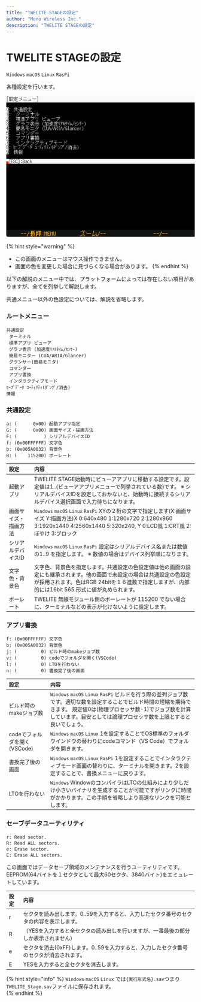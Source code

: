```yaml
---
title: "TWELITE STAGEの設定"
author: "Mono Wireless Inc."
description: "TWELITE STAGEの設定"
---
```

# TWELITE STAGEの設定

`Windows` `macOS` `Linux` `RasPi`

各種設定を行います。

![設定画面](../../../.gitbook/assets/img_settings.png)

{% hint style="warning" %}
* この画面のメニューはマウス操作できません。
* 画面の色を変更した場合に見づらくなる場合があります。
{% endhint %}


以下の解説のメニュー中では、プラットフォームによっては存在しない項目がありますが、全てを列挙して解説します。

共通メニュー以外の色設定については、解説を省略します。

### ルートメニュー

```text
共通設定
 ターミナル
 標準アプリ ビューア
 グラフ表示 (加速度ﾘｱﾙﾀｲﾑ/ｾﾝｻｰ)
 簡易モニター (CUA/ARIA/Glancer)
 グランサー(簡易モニタ)
 コマンダー
 アプリ書換
 インタラクティブモード
ｾｰﾌﾞﾃﾞｰﾀ ﾕｰﾃｨﾘﾃｨ(ﾀﾞﾝﾌﾟ/消去)
情報
```


### 共通設定

```text
a: (      0x00) 起動アプリ指定
G: (      0x00) 画面サイズ・描画方法
F: (          ) シリアルデバイスID
f: (0x00FFFFFF) 文字色
b: (0x005A0032) 背景色
B: (    115200) ボーレート
```

| 設定                     | 内容                                                         |
| :----------------------- | :----------------------------------------------------------- |
| 起動アプリ               | TWELITE STAGE始動時にビューアアプリに移動する設定です。設定値は1..{ビューアアプリメニューで列挙されている数}です。 ※ シリアルデバイスIDを設定しておかないと、始動時に接続するシリアルデバイス選択画面で入力待ちになります。 |
| 画面サイズ・描画方法     | `Windows` `macOS` `Linux` `RasPi` XYの２桁の文字で指定します(X:画面サイズ Y:描画方法)X 0:640x480 1:1280x720 2:1280x960 3:1920x1440 4:2560x1440 5:320x240, Y 0:LCD風 1:CRT風 2:ぼやけ 3:ブロック |
| シリアルデバイスID       | `Windows` `macOS` `Linux` `RasPi` 設定はシリアルデバイス名または数値の1..9 を指定します。 ※ 数値の場合はデバイス列挙順になります。 |
| 文字色・背景色           | 文字色、背景色を指定します。共通設定の色設定値は他の画面の設定にも継承されます。他の画面で未設定の場合は共通設定の色設定が採用されます。色はRGB 24bitを１６進数で指定しますが、内部的には16bit 565 形式に値が丸められます。 |
| ボーレート           | TWELITE 無線モジュール側のボーレートが 115200 でない場合に、ターミナルなどの表示が化けないように設定します。 |


### アプリ書換

```text
f: (0x00FFFFFF) 文字色
b: (0x005A0032) 背景色
j: (         0) ビルド時のmakeジョブ数
v: (         0) codeでフォルダを開く(VSCode)
l: (         0) LTOを行わない
n: (         0) 書換完了後の画面
```

| 設定                          | 内容                                                         |
| :---------------------------- | :----------------------------------------------------------- |
| ビルド時のmakeジョブ数        | `Windows` `macOS` `Linux` `RasPi` ビルドを行う際の並列ジョブ数です。適切な数を設定することでビルド時間の短縮を期待できます。 規定値0は(物理プロセッサ数-1)でジョブ数を計算しています。目安としては論理プロセッサ数を上限とすると良いでしょう。 |
| codeでフォルダを開く (VSCode) | `Windows` `macOS` `Linux` 1を設定することでOS標準のフォルダウインドウの替わりにcodeコマンド（VS Code）でフォルダを開きます。 |
| 書換完了後の画面              | `Windows` `macOS` `Linux` `RasPi` 1を設定することでインタラクティブモード画面の替わりに、ターミナルを開きます。2を設定することで、書換メニューに戻ります。 |
| LTOを行わない                 | `Windows` WindowのコンパイラはLTOの仕組みにより少しだけ小さいバイナリを生成することが可能ですがリンクに時間がかかります。この手順を省略しより高速なリンクを可能とします。 |



### セーブデータユーティリティ

```text
r: Read sector.
R: Read ALL sectors.
e: Erase sector.
E: Erase ALL sectors.
```

この画面ではデータセーブ領域のメンテナンスを行うユーティリティです。EEPROM\(64バイトを１セクタとして最大60セクタ、3840バイト\)をエミュレートしています。

| 設定 | 内容 |
| :--- | :--- |
| r | セクタを読み出します。0..59を入力すると、入力したセクタ番号のセクタの内容を表示します。 |
| R | （YESを入力すると全セクタの読み出しを行いますが、一番最後の部分しか表示されません） |
| e | セクタを消去\(0xFF\)します。0..59を入力すると、入力したセクタ番号のセクタが消去されます。 |
| E | YESを入力すると全セクタを消去します。 |

{% hint style="info" %}
`Windows` `macOS` `Linux` では`{実行形式名}.sav`つまり`TWELITE_Stage.sav`ファイルに保存されます。  
{% endhint %}

